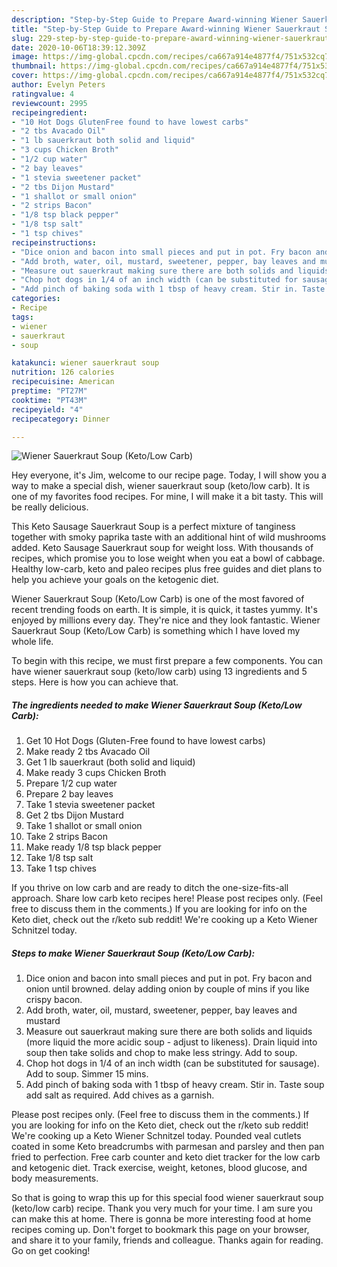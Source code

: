 ```yaml
---
description: "Step-by-Step Guide to Prepare Award-winning Wiener Sauerkraut Soup (Keto/Low Carb)"
title: "Step-by-Step Guide to Prepare Award-winning Wiener Sauerkraut Soup (Keto/Low Carb)"
slug: 229-step-by-step-guide-to-prepare-award-winning-wiener-sauerkraut-soup-keto-low-carb
date: 2020-10-06T18:39:12.309Z
image: https://img-global.cpcdn.com/recipes/ca667a914e4877f4/751x532cq70/wiener-sauerkraut-soup-ketolow-carb-recipe-main-photo.jpg
thumbnail: https://img-global.cpcdn.com/recipes/ca667a914e4877f4/751x532cq70/wiener-sauerkraut-soup-ketolow-carb-recipe-main-photo.jpg
cover: https://img-global.cpcdn.com/recipes/ca667a914e4877f4/751x532cq70/wiener-sauerkraut-soup-ketolow-carb-recipe-main-photo.jpg
author: Evelyn Peters
ratingvalue: 4
reviewcount: 2995
recipeingredient:
- "10 Hot Dogs GlutenFree found to have lowest carbs"
- "2 tbs Avacado Oil"
- "1 lb sauerkraut both solid and liquid"
- "3 cups Chicken Broth"
- "1/2 cup water"
- "2 bay leaves"
- "1 stevia sweetener packet"
- "2 tbs Dijon Mustard"
- "1 shallot or small onion"
- "2 strips Bacon"
- "1/8 tsp black pepper"
- "1/8 tsp salt"
- "1 tsp chives"
recipeinstructions:
- "Dice onion and bacon into small pieces and put in pot. Fry bacon and onion until browned. delay adding onion by couple of mins if you like crispy bacon."
- "Add broth, water, oil, mustard, sweetener, pepper, bay leaves and mustard"
- "Measure out sauerkraut making sure there are both solids and liquids (more liquid the more acidic soup - adjust to likeness). Drain liquid into soup then take solids and chop to make less stringy. Add to soup."
- "Chop hot dogs in 1/4 of an inch width (can be substituted for sausage). Add to soup. Simmer 15 mins."
- "Add pinch of baking soda with 1 tbsp of heavy cream. Stir in. Taste soup add salt as required. Add chives as a garnish."
categories:
- Recipe
tags:
- wiener
- sauerkraut
- soup

katakunci: wiener sauerkraut soup 
nutrition: 126 calories
recipecuisine: American
preptime: "PT27M"
cooktime: "PT43M"
recipeyield: "4"
recipecategory: Dinner

---
```



![Wiener Sauerkraut Soup (Keto/Low Carb)](https://img-global.cpcdn.com/recipes/ca667a914e4877f4/751x532cq70/wiener-sauerkraut-soup-ketolow-carb-recipe-main-photo.jpg)

Hey everyone, it's Jim, welcome to our recipe page. Today, I will show you a way to make a special dish, wiener sauerkraut soup (keto/low carb). It is one of my favorites food recipes. For mine, I will make it a bit tasty. This will be really delicious.

This Keto Sausage Sauerkraut Soup is a perfect mixture of tanginess together with smoky paprika taste with an additional hint of wild mushrooms added. Keto Sausage Sauerkraut soup for weight loss. With thousands of recipes, which promise you to lose weight when you eat a bowl of cabbage. Healthy low-carb, keto and paleo recipes plus free guides and diet plans to help you achieve your goals on the ketogenic diet.

Wiener Sauerkraut Soup (Keto/Low Carb) is one of the most favored of recent trending foods on earth. It is simple, it is quick, it tastes yummy. It's enjoyed by millions every day. They're nice and they look fantastic. Wiener Sauerkraut Soup (Keto/Low Carb) is something which I have loved my whole life.


To begin with this recipe, we must first prepare a few components. You can have wiener sauerkraut soup (keto/low carb) using 13 ingredients and 5 steps. Here is how you can achieve that.

<!--inarticleads1-->

##### The ingredients needed to make Wiener Sauerkraut Soup (Keto/Low Carb):

1. Get 10 Hot Dogs (Gluten-Free found to have lowest carbs)
1. Make ready 2 tbs Avacado Oil
1. Get 1 lb sauerkraut (both solid and liquid)
1. Make ready 3 cups Chicken Broth
1. Prepare 1/2 cup water
1. Prepare 2 bay leaves
1. Take 1 stevia sweetener packet
1. Get 2 tbs Dijon Mustard
1. Take 1 shallot or small onion
1. Take 2 strips Bacon
1. Make ready 1/8 tsp black pepper
1. Take 1/8 tsp salt
1. Take 1 tsp chives


If you thrive on low carb and are ready to ditch the one-size-fits-all approach. Share low carb keto recipes here! Please post recipes only. (Feel free to discuss them in the comments.) If you are looking for info on the Keto diet, check out the r/keto sub reddit! We&#39;re cooking up a Keto Wiener Schnitzel today. 

<!--inarticleads2-->

##### Steps to make Wiener Sauerkraut Soup (Keto/Low Carb):

1. Dice onion and bacon into small pieces and put in pot. Fry bacon and onion until browned. delay adding onion by couple of mins if you like crispy bacon.
1. Add broth, water, oil, mustard, sweetener, pepper, bay leaves and mustard
1. Measure out sauerkraut making sure there are both solids and liquids (more liquid the more acidic soup - adjust to likeness). Drain liquid into soup then take solids and chop to make less stringy. Add to soup.
1. Chop hot dogs in 1/4 of an inch width (can be substituted for sausage). Add to soup. Simmer 15 mins.
1. Add pinch of baking soda with 1 tbsp of heavy cream. Stir in. Taste soup add salt as required. Add chives as a garnish.


Please post recipes only. (Feel free to discuss them in the comments.) If you are looking for info on the Keto diet, check out the r/keto sub reddit! We&#39;re cooking up a Keto Wiener Schnitzel today. Pounded veal cutlets coated in some Keto breadcrumbs with parmesan and parsley and then pan fried to perfection. Free carb counter and keto diet tracker for the low carb and ketogenic diet. Track exercise, weight, ketones, blood glucose, and body measurements. 

So that is going to wrap this up for this special food wiener sauerkraut soup (keto/low carb) recipe. Thank you very much for your time. I am sure you can make this at home. There is gonna be more interesting food at home recipes coming up. Don't forget to bookmark this page on your browser, and share it to your family, friends and colleague. Thanks again for reading. Go on get cooking!
